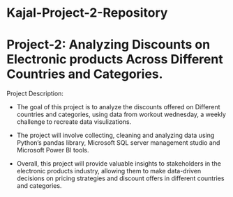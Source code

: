 # Kajal-Project-2-Repository
# Project-2: Analyzing Discounts on Electronic products Across Different Countries and Categories.

Project Description:
* The goal of this project is to analyze the discounts offered on Different countries and categories, using data from workout wednesday, a weekly challenge to recreate data visulizations.

* The project will involve collecting, cleaning and analyzing data using Python’s pandas library, Microsoft SQL server management studio and Microsoft Power BI tools. 

* Overall, this project will provide valuable insights to stakeholders in the electronic products industry, allowing them to make data-driven decisions on pricing strategies and discount offers in different countries and categories. 
